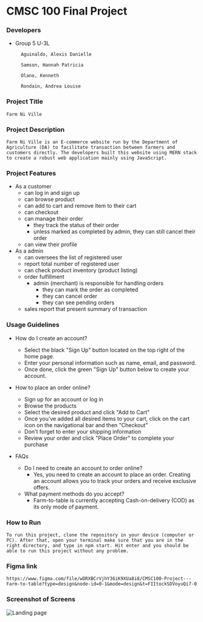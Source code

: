 # CMSC 100 Final Project

### Developers
- Group 5 U-3L

        Aguinaldo, Alexis Danielle

        Samson, Hannah Patricia

        Olano, Kenneth

        Rondain, Andrea Louise

### Project Title
    Farm Ni Ville

### Project Description
    Farm Ni Ville is an E-commerce website run by the Department of Agriculture (DA) to facilitate transaction between farmers and customers directly. The developers built this website using MERN stack to create a robust web application mainly using JavaScript.

### Project Features
- As a customer
    - can log in and sign up
    - can browse product
    - can add to cart and remove item to their cart
    - can checkout
    - can manage their order
        - they track the status of their order
        - unless marked as completed by admin, they can still cancel their order
    - can view their profile
- As a admin
    - can oversees the list of registered user
    - report total number of registered user
    - can check product inventory (product listing)
    - order fulfillment
        - admin (merchant) is responsible for handling orders
            - they can mark the order as completed
            - they can cancel order
            - they can see pending orders
    - sales report that present summary of transaction

### Usage Guidelines
- How do I create an account?
    - Select the black "Sign Up" button located on the top right of the home page.
    - Enter your personal information such as name, email, and password.
    - Once done, click the green "Sign Up" button below to create your account.

- How to place an order online?
    - Sign up for an account or log in
    - Browse the products
    - Select the desired product and click "Add to Cart"
    - Once you’ve added all desired items to your cart, click on the cart icon on the navigational bar and then "Checkout"
    - Don't forget to enter your shipping information
    - Review your order and click "Place Order" to complete your purchase

- FAQs
    - Do I need to create an account to order online?
        - Yes, you need to create an account to place an order. Creating an account allows you to track your orders and receive exclusive offers.
    - What payment methods do you accept?
        - Farm-to-table is currently accepting Cash-on-delivery (COD) as its only mode of payment.

### How to Run
    To run this project, clone the repository in your device (computer or PC). After that, open your terminal make sure that you are in the right directory, and type in npm start. Hit enter and you should be able to run this project without any problem.

### Figma link
    https://www.figma.com/file/wDRXBCrVjhY36iK9XUa8i8/CMSC100-Project---Farm-to-table?type=design&node-id=0-1&mode=design&t=FIItockSDVoyuQi7-0

### Screenshot of Screens
![Landing page](client/src/assets/screenshot.png)
